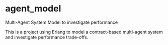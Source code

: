 agent_model
===========

Multi-Agent System Model to investigate performance

This is a project using Erlang to model a contract-based multi-agent system and investigate performance trade-offs.
